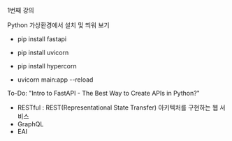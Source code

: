 1번째 강의 

Python 가상환경에서 설치 및 띄워 보기
- pip install fastapi 
- pip install uvicorn
- pip install hypercorn

- uvicorn main:app --reload

To-Do: "Intro to FastAPI - The Best Way to Create APIs in Python?"

- RESTful : REST(Representational State Transfer) 아키텍처를 구현하는 웹 서비스 
- GraphQL 
- EAI 
